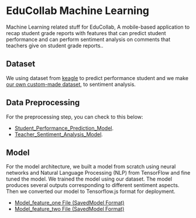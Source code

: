# EduCollab Machine Learning

Machine Learning related stuff for EduCollab, A mobile-based application to recap student grade reports with features that can predict student performance and can perform sentiment analysis on comments that teachers give on student grade reports..

## Dataset
We using dataset from [keagle](https://www.kaggle.com/datasets/nikhil7280/student-performance-multiple-linear-regression) to predict performance student and we make [our own custom-made dataset](https://github.com/FachryYusrie/educollab-machine-learning/blob/main/Data/teacher_reviews_student_performance_train.csv), to sentiment analysis.

## Data Preprocessing
For the preprocessing step, you can check to this below:
- [Student_Performance_Prediction_Model](https://github.com/FachryYusrie/educollab-machine-learning/blob/main/Student_performance_prediction_model.ipynb).
- [Teacher_Sentiment_Analysis_Model](https://github.com/FachryYusrie/educollab-machine-learning/blob/main/teacher_sentimen_analysis_model.ipynb).

## Model
For the model architecture, we built a model from scratch using neural networks and Natural Language Processing (NLP) from TensorFlow and fine tuned the model. We trained the model using our dataset. The model produces several outputs corresponding to different sentiment aspects. Then we converted our model to Tensorflow.js format for deployment.

- [Model_feature_one File (SavedModel Format)](https://github.com/FachryYusrie/educollab-machine-learning/blob/main/student_performance__fix_model.h5)
- [Model_feature_two File (SavedModel Format)](https://github.com/FachryYusrie/educollab-machine-learning/blob/main/teacher_sentiment_analysis_fix_model.h5)
